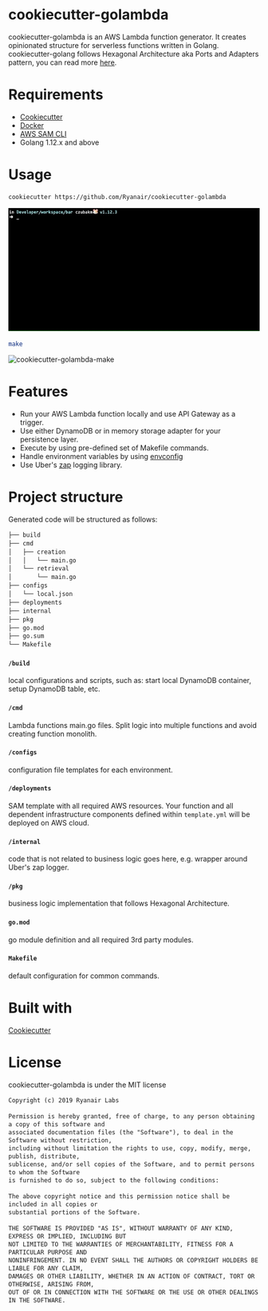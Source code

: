 # cookiecutter-golambda

cookiecutter-golambda is an AWS Lambda function generator. It creates opinionated structure for serverless functions written in Golang. cookiecutter-golang follows Hexagonal Architecture aka Ports and Adapters pattern, you can read more [here](http://codingcanvas.com/hexagonal-architecture/). 

# Requirements 
* [Cookiecutter](https://github.com/audreyr/cookiecutter)
* [Docker](https://www.docker.com)
* [AWS SAM CLI](https://docs.aws.amazon.com/serverless-application-model/latest/developerguide/serverless-sam-cli-install.html) 
* Golang 1.12.x and above

# Usage
```bash 
cookiecutter https://github.com/Ryanair/cookiecutter-golambda
```

![cookiecutter-golambda](https://github.com/Ryanair/cookiecutter-golambda/blob/master/cookiecutter-golambda.gif)  

```bash 
make
```
![cookiecutter-golambda-make](https://github.com/Ryanair/cookiecutter-golambda/blob/master/cookiecutter-golambda-make.gif)
# Features
* Run your AWS Lambda function locally and use API Gateway as a trigger. 
* Use either DynamoDB or in memory storage adapter for your persistence layer.
* Execute by using pre-defined set of Makefile commands. 
* Handle environment variables by using [envconfig](https://github.com/kelseyhightower/envconfig)
* Use Uber's [zap](https://github.com/uber-go/zap) logging library.

# Project structure
Generated code will be structured as follows:

```bash
├── build
├── cmd
│   ├── creation
│   │   └── main.go
│   └── retrieval
│       └── main.go
├── configs
│   └── local.json
├── deployments
├── internal
├── pkg
├── go.mod
├── go.sum
└── Makefile
```

#### `/build` 
local configurations and scripts, such as: start local DynamoDB container, setup DynamoDB table, etc.  
#### `/cmd` 
Lambda functions main.go files. Split logic into multiple functions and avoid creating function monolith.   
#### `/configs` 
configuration file templates for each environment.  
#### `/deployments` 
SAM template with all required AWS resources. Your function and all dependent infrastructure components defined within `template.yml` will be deployed on AWS cloud.  
#### `/internal` 
code that is not related to business logic goes here, e.g. wrapper around Uber's zap logger.  
#### `/pkg` 
business logic implementation that follows Hexagonal Architecture.  
#### `go.mod` 
go module definition and all required 3rd party modules.  
#### `Makefile` 
default configuration for common commands.  

# Built with
[Cookiecutter](https://github.com/audreyr/cookiecutter)

# License
cookiecutter-golambda is under the MIT license
```The MIT License (MIT)
Copyright (c) 2019 Ryanair Labs
 
Permission is hereby granted, free of charge, to any person obtaining a copy of this software and
associated documentation files (the "Software"), to deal in the Software without restriction,
including without limitation the rights to use, copy, modify, merge, publish, distribute,
sublicense, and/or sell copies of the Software, and to permit persons to whom the Software
is furnished to do so, subject to the following conditions:
 
The above copyright notice and this permission notice shall be included in all copies or
substantial portions of the Software.
 
THE SOFTWARE IS PROVIDED "AS IS", WITHOUT WARRANTY OF ANY KIND, EXPRESS OR IMPLIED, INCLUDING BUT
NOT LIMITED TO THE WARRANTIES OF MERCHANTABILITY, FITNESS FOR A PARTICULAR PURPOSE AND
NONINFRINGEMENT. IN NO EVENT SHALL THE AUTHORS OR COPYRIGHT HOLDERS BE LIABLE FOR ANY CLAIM,
DAMAGES OR OTHER LIABILITY, WHETHER IN AN ACTION OF CONTRACT, TORT OR OTHERWISE, ARISING FROM,
OUT OF OR IN CONNECTION WITH THE SOFTWARE OR THE USE OR OTHER DEALINGS IN THE SOFTWARE.
```

